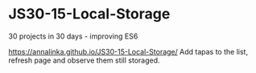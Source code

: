 # JS30-15-Local-Storage
30 projects in 30 days - improving ES6

https://annalinka.github.io/JS30-15-Local-Storage/
Add tapas to the list, refresh page and observe them still storaged.
